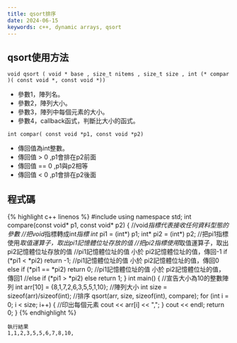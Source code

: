 ```yaml
---
title: qsort排序
date: 2024-06-15
keywords: c++, dynamic arrays, qsort
---
```


## qsort使用方法
```
void qsort ( void * base , size_t nitems , size_t size , int (* compar )( const void *, const void *))     
```

* 參數1，陣列名。
* 參數2，陣列大小。
* 參數3，陣列中每個元素的大小。
* 參數4，callback函式，判斷比大小的函式。

```		
int compar( const void *p1, const void *p2)
```	

- 傳回值為int整數。
- 傳回值 > 0 ,p1會排在p2前面
- 傳回值 == 0 ,p1與p2相等
- 傳回值 < 0 ,p1會排在p2後面

## 程式碼
{% highlight c++ linenos %}
#include <iostream>
using namespace std;
int compare(const void* p1, const void* p2) {
  //void*指標代表接收任何資料型態的參數
  //把void*指標轉成int*指標
  int* pi1 = (int*) p1;
  int* pi2 = (int*) p2;
  //把pi1指標使用*取值運算子，取出pi1記憶體位址存放的值
  //把pi2指標使用*取值運算子，取出pi2記憶體位址存放的值
  //pi1記憶體位址的值 小於 pi2記憶體位址的值，傳回-1
  if (*pi1 < *pi2) return -1;
  //pi1記憶體位址的值 小於 pi2記憶體位址的值，傳回0
  else if (*pi1 == *pi2) return 0;
  //pi1記憶體位址的值 小於 pi2記憶體位址的值，傳回1
  //else if (*pi1 > *pi2)
  else return 1;
}
int main() {
  //宣告大小為10的整數陣列
  int arr[10] = {8,1,7,2,6,3,5,5,1,10};
  //陣列大小
  int size = sizeof(arr)/sizeof(int);
  //排序
  qsort(arr, size, sizeof(int), compare);
  for (int i = 0; i < size; i++) {
    //印出每個元素
    cout << arr[i] << ",";
  }
  cout << endl;
  return 0;
}
{% endhighlight %}

```
執行結果
1,1,2,3,5,5,6,7,8,10,
```